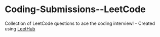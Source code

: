 # Coding-Submissions--LeetCode
Collection of LeetCode questions to ace the coding interview! - Created using [LeetHub](https://github.com/QasimWani/LeetHub)
